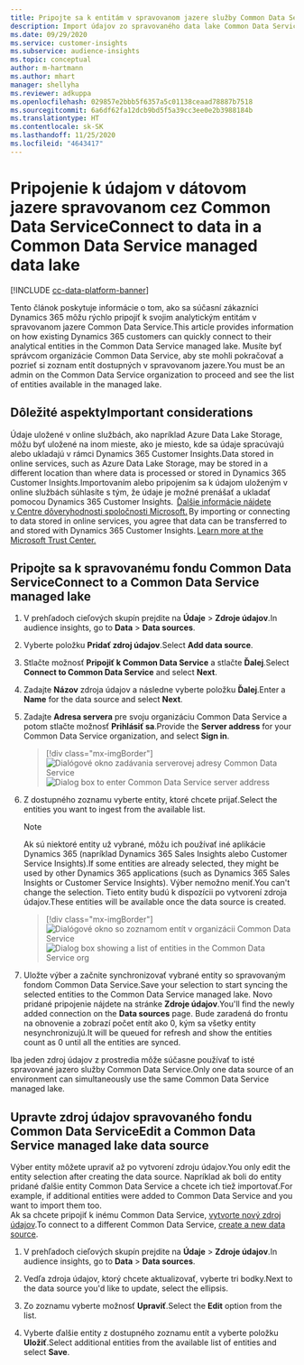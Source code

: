 ```yaml
---
title: Pripojte sa k entitám v spravovanom jazere služby Common Data Service
description: Import údajov zo spravovaného data lake Common Data Service.
ms.date: 09/29/2020
ms.service: customer-insights
ms.subservice: audience-insights
ms.topic: conceptual
author: m-hartmann
ms.author: mhart
manager: shellyha
ms.reviewer: adkuppa
ms.openlocfilehash: 029857e2bbb5f6357a5c01138ceaad78887b7518
ms.sourcegitcommit: 6a6df62fa12dcb9bd5f5a39cc3ee0e2b3988184b
ms.translationtype: HT
ms.contentlocale: sk-SK
ms.lasthandoff: 11/25/2020
ms.locfileid: "4643417"
---
```

# <a name="connect-to-data-in-a-common-data-service-managed-data-lake"></a><span data-ttu-id="468cd-103">Pripojenie k údajom v dátovom jazere spravovanom cez Common Data Service</span><span class="sxs-lookup"><span data-stu-id="468cd-103">Connect to data in a Common Data Service managed data lake</span></span>

[!INCLUDE [cc-data-platform-banner](../includes/cc-data-platform-banner.md)]

<span data-ttu-id="468cd-104">Tento článok poskytuje informácie o tom, ako sa súčasní zákazníci Dynamics 365 môžu rýchlo pripojiť k svojim analytickým entitám v spravovanom jazere Common Data Service.</span><span class="sxs-lookup"><span data-stu-id="468cd-104">This article provides information on how existing Dynamics 365 customers can quickly connect to their analytical entities in the Common Data Service managed lake.</span></span> <span data-ttu-id="468cd-105">Musíte byť správcom organizácie Common Data Service, aby ste mohli pokračovať a pozrieť si zoznam entít dostupných v spravovanom jazere.</span><span class="sxs-lookup"><span data-stu-id="468cd-105">You must be an admin on the Common Data Service organization to proceed and see the list of entities available in the managed lake.</span></span>

## <a name="important-considerations"></a><span data-ttu-id="468cd-106">Dôležité aspekty</span><span class="sxs-lookup"><span data-stu-id="468cd-106">Important considerations</span></span>

<span data-ttu-id="468cd-107">Údaje uložené v online službách, ako napríklad Azure Data Lake Storage, môžu byť uložené na inom mieste, ako je miesto, kde sa údaje spracúvajú alebo ukladajú v rámci Dynamics 365 Customer Insights.</span><span class="sxs-lookup"><span data-stu-id="468cd-107">Data stored in online services, such as Azure Data Lake Storage, may be stored in a different location than where data is processed or stored in Dynamics 365 Customer Insights.</span></span><span data-ttu-id="468cd-108">Importovaním alebo pripojením sa k údajom uloženým v online službách súhlasíte s tým, že údaje je možné prenášať a ukladať pomocou Dynamics 365 Customer Insights.  [Ďalšie informácie nájdete v Centre dôveryhodnosti spoločnosti Microsoft.](https://www.microsoft.com/trust-center)</span><span class="sxs-lookup"><span data-stu-id="468cd-108"> By importing or connecting to data stored in online services, you agree that data can be transferred to and stored with Dynamics 365 Customer Insights. [Learn more at the Microsoft Trust Center.](https://www.microsoft.com/trust-center)</span></span>

## <a name="connect-to-a-common-data-service-managed-lake"></a><span data-ttu-id="468cd-109">Pripojte sa k spravovanému fondu Common Data Service</span><span class="sxs-lookup"><span data-stu-id="468cd-109">Connect to a Common Data Service managed lake</span></span>

1. <span data-ttu-id="468cd-110">V prehľadoch cieľových skupín prejdite na **Údaje** > **Zdroje údajov**.</span><span class="sxs-lookup"><span data-stu-id="468cd-110">In audience insights, go to **Data** > **Data sources**.</span></span>

2. <span data-ttu-id="468cd-111">Vyberte položku **Pridať zdroj údajov**.</span><span class="sxs-lookup"><span data-stu-id="468cd-111">Select **Add data source**.</span></span>

3. <span data-ttu-id="468cd-112">Stlačte možnosť **Pripojiť k Common Data Service** a stlačte **Ďalej**.</span><span class="sxs-lookup"><span data-stu-id="468cd-112">Select **Connect to Common Data Service** and select **Next**.</span></span>

4. <span data-ttu-id="468cd-113">Zadajte **Názov** zdroja údajov a následne vyberte položku **Ďalej**.</span><span class="sxs-lookup"><span data-stu-id="468cd-113">Enter a **Name** for the data source and select **Next**.</span></span>

5. <span data-ttu-id="468cd-114">Zadajte **Adresa servera** pre svoju organizáciu Common Data Service a potom stlačte možnosť **Prihlásiť sa**.</span><span class="sxs-lookup"><span data-stu-id="468cd-114">Provide the **Server address** for your Common Data Service organization, and select **Sign in**.</span></span>

   > [!div class="mx-imgBorder"]
   > <span data-ttu-id="468cd-115">![Dialógové okno zadávania serverovej adresy Common Data Service](media/enter-CDS-org-details.png)</span><span class="sxs-lookup"><span data-stu-id="468cd-115">![Dialog box to enter Common Data Service server address](media/enter-CDS-org-details.png)</span></span>

6. <span data-ttu-id="468cd-116">Z dostupného zoznamu vyberte entity, ktoré chcete prijať.</span><span class="sxs-lookup"><span data-stu-id="468cd-116">Select the entities you want to ingest from the available list.</span></span>    

   > [!NOTE]
   > <span data-ttu-id="468cd-117">Ak sú niektoré entity už vybrané, môžu ich používať iné aplikácie Dynamics 365 (napríklad Dynamics 365 Sales Insights alebo Customer Service Insights).</span><span class="sxs-lookup"><span data-stu-id="468cd-117">If some entities are already selected, they might be used by other Dynamics 365 applications (such as Dynamics 365 Sales Insights or Customer Service Insights).</span></span> <span data-ttu-id="468cd-118">Výber nemožno meniť.</span><span class="sxs-lookup"><span data-stu-id="468cd-118">You can't change the selection.</span></span> <span data-ttu-id="468cd-119">Tieto entity budú k dispozícii po vytvorení zdroja údajov.</span><span class="sxs-lookup"><span data-stu-id="468cd-119">These entities will be available once the data source is created.</span></span>

   > [!div class="mx-imgBorder"]
   > <span data-ttu-id="468cd-120">![Dialógové okno so zoznamom entít v organizácii Common Data Service](media/select-analytical-entities.png)</span><span class="sxs-lookup"><span data-stu-id="468cd-120">![Dialog box showing a list of entities in the Common Data Service org](media/select-analytical-entities.png)</span></span>

7. <span data-ttu-id="468cd-121">Uložte výber a začnite synchronizovať vybrané entity so spravovaným fondom Common Data Service.</span><span class="sxs-lookup"><span data-stu-id="468cd-121">Save your selection to start syncing the selected entities to the Common Data Service managed lake.</span></span> <span data-ttu-id="468cd-122">Novo pridané pripojenie nájdete na stránke **Zdroje údajov**.</span><span class="sxs-lookup"><span data-stu-id="468cd-122">You'll find the newly added connection on the **Data sources** page.</span></span> <span data-ttu-id="468cd-123">Bude zaradená do frontu na obnovenie a zobrazí počet entít ako 0, kým sa všetky entity nesynchronizujú.</span><span class="sxs-lookup"><span data-stu-id="468cd-123">It will be queued for refresh and show the entities count as 0 until all the entities are synced.</span></span>

<span data-ttu-id="468cd-124">Iba jeden zdroj údajov z prostredia môže súčasne používať to isté spravované jazero služby Common Data Service.</span><span class="sxs-lookup"><span data-stu-id="468cd-124">Only one data source of an environment can simultaneously use the same Common Data Service managed lake.</span></span>

## <a name="edit-a-common-data-service-managed-lake-data-source"></a><span data-ttu-id="468cd-125">Upravte zdroj údajov spravovaného fondu Common Data Service</span><span class="sxs-lookup"><span data-stu-id="468cd-125">Edit a Common Data Service managed lake data source</span></span>

<span data-ttu-id="468cd-126">Výber entity môžete upraviť až po vytvorení zdroju údajov.</span><span class="sxs-lookup"><span data-stu-id="468cd-126">You only edit the entity selection after creating the data source.</span></span> <span data-ttu-id="468cd-127">Napríklad ak boli do entity pridané ďalšie entity Common Data Service a chcete ich tiež importovať.</span><span class="sxs-lookup"><span data-stu-id="468cd-127">For example, if additional entities were added to Common Data Service and you want to import them too.</span></span>    
<span data-ttu-id="468cd-128">Ak sa chcete pripojiť k inému Common Data Service, [vytvorte nový zdroj údajov](#connect-to-a-common-data-service-managed-lake).</span><span class="sxs-lookup"><span data-stu-id="468cd-128">To connect to a different Common Data Service, [create a new data source](#connect-to-a-common-data-service-managed-lake).</span></span>

1. <span data-ttu-id="468cd-129">V prehľadoch cieľových skupín prejdite na **Údaje** > **Zdroje údajov**.</span><span class="sxs-lookup"><span data-stu-id="468cd-129">In audience insights, go to **Data** > **Data sources**.</span></span>

2. <span data-ttu-id="468cd-130">Vedľa zdroja údajov, ktorý chcete aktualizovať, vyberte tri bodky.</span><span class="sxs-lookup"><span data-stu-id="468cd-130">Next to the data source you'd like to update, select the ellipsis.</span></span>

3. <span data-ttu-id="468cd-131">Zo zoznamu vyberte možnosť **Upraviť**.</span><span class="sxs-lookup"><span data-stu-id="468cd-131">Select the **Edit** option from the list.</span></span>

4. <span data-ttu-id="468cd-132">Vyberte ďalšie entity z dostupného zoznamu entít a vyberte položku **Uložiť**.</span><span class="sxs-lookup"><span data-stu-id="468cd-132">Select additional entities from the available list of entities and select **Save**.</span></span>
